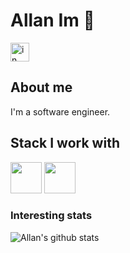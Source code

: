 # Allan Im 👋
<a href="https://linkedin.com/in/allanim" target="_blank"><img src="https://www.vectorlogo.zone/logos/linkedin/linkedin-icon.svg" width="30" height="30" alt="in"/></a>

## About me 
I'm a software engineer. 

## Stack I work with
<code><img height="50" src="https://www.vectorlogo.zone/logos/java/java-horizontal.svg"></code>
<code><img height="50" src="https://www.vectorlogo.zone/logos/springio/springio-ar21.svg"></code>


### Interesting stats
![Allan's github stats](https://github-readme-stats.vercel.app/api?username=allanim&show_icons=true&hide_border=false)



<!--
**allanim/allanim** is a ✨ _special_ ✨ repository because its `README.md` (this file) appears on your GitHub profile.

Here are some ideas to get you started:

- 🔭 I’m currently working on ...
- 🌱 I’m currently learning ...
- 👯 I’m looking to collaborate on ...
- 🤔 I’m looking for help with ...
- 💬 Ask me about ...
- 📫 How to reach me: ...
- 😄 Pronouns: ...
- ⚡ Fun fact: ...
-->
